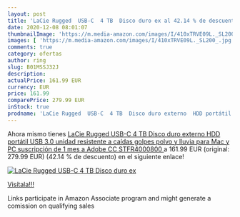 ```yaml
---
layout: post
title: 'LaCie Rugged  USB-C  4 TB  Disco duro ex al 42.14 % de descuento'
date: 2020-12-08 08:01:07
thumbnailImage: 'https://m.media-amazon.com/images/I/410xTRVE09L._SL200_.jpg'
images: [ 'https://m.media-amazon.com/images/I/410xTRVE09L._SL200_.jpg' ]
comments: true
category: ofertas
author: ring
slug: B01MSSJ32J
description:
actualPrice: 161.99 EUR
currency: EUR
price: 161.99
comparePrice: 279.99 EUR
inStock: true
prodname: 'LaCie Rugged  USB-C  4 TB  Disco duro externo  HDD portátil  USB 3.0  unidad resistente a caídas  golpes  polvo y lluvia  para Mac y PC  suscripción de 1 mes a Adobe CC  STFR4000800 '
---
```


Ahora mismo tienes [LaCie Rugged  USB-C  4 TB  Disco duro externo  HDD portátil  USB 3.0  unidad resistente a caídas  golpes  polvo y lluvia  para Mac y PC  suscripción de 1 mes a Adobe CC  STFR4000800 ](https://www.amazon.es/dp/B01MSSJ32J/?tag=tolees-21) a 161.99 EUR (original: 279.99 EUR) (42.14 %  de descuento) en el siguiente enlace!

[![LaCie Rugged  USB-C  4 TB  Disco duro ex](https://m.media-amazon.com/images/I/410xTRVE09L._SL200_.jpg)](https://www.amazon.es/dp/B01MSSJ32J/?tag=tolees-21)

[Visítala!!!](https://www.amazon.es/dp/B01MSSJ32J/?tag=tolees-21)

Links participate in Amazon Associate program and might generate a comission on qualifying sales
